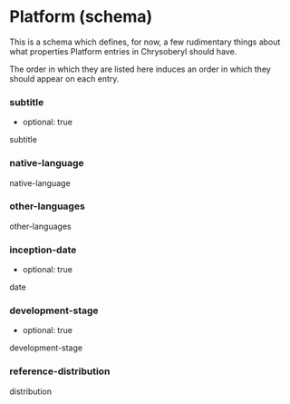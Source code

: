 Platform (schema)
=============

This is a schema which defines, for now, a few rudimentary things about
what properties Platform entries in Chrysoberyl should have.

The order in which they are listed here induces an order in which they
should appear on each entry.

### subtitle

*   optional: true

subtitle

### native-language

native-language

### other-languages

other-languages

### inception-date

*   optional: true

date

### development-stage

*   optional: true

development-stage

### reference-distribution

distribution

